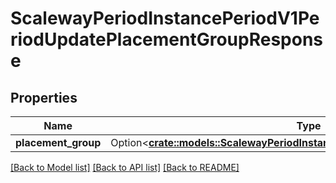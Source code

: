 # ScalewayPeriodInstancePeriodV1PeriodUpdatePlacementGroupResponse

## Properties

Name | Type | Description | Notes
------------ | ------------- | ------------- | -------------
**placement_group** | Option<[**crate::models::ScalewayPeriodInstancePeriodV1PeriodPlacementGroup**](scaleway.instance.v1.PlacementGroup.md)> |  | [optional]

[[Back to Model list]](../README.md#documentation-for-models) [[Back to API list]](../README.md#documentation-for-api-endpoints) [[Back to README]](../README.md)


